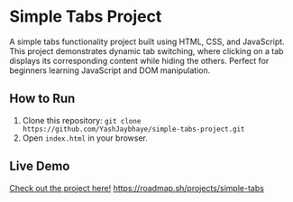# Simple Tabs Project

A simple tabs functionality project built using HTML, CSS, and JavaScript. This project demonstrates dynamic tab switching, where clicking on a tab displays its corresponding content while hiding the others. Perfect for beginners learning JavaScript and DOM manipulation.

## How to Run

1. Clone this repository: `git clone https://github.com/YashJaybhaye/simple-tabs-project.git`
2. Open `index.html` in your browser.

## Live Demo
[Check out the project here!](https://github.com/YashJaybhaye/simple-tabs-project)
https://roadmap.sh/projects/simple-tabs

